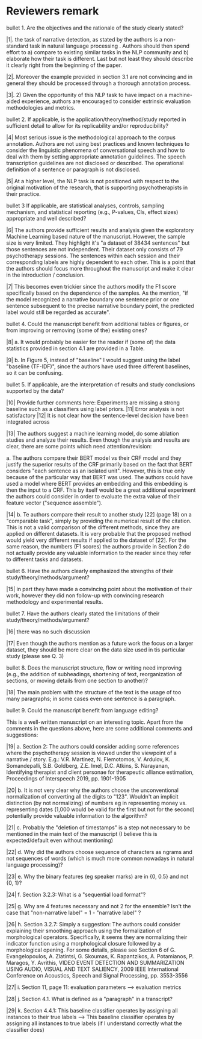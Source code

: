 # Reviewers remark
bullet 1. Are the objectives and the rationale of the study clearly stated?


|1|. the task of narrative detection, as stated by the authors is a non-standard task in natural language processing . Authors should then spend effort to a) compare to existing similar tasks in the NLP community and b) elaborate how their task is different. Last but not least they should describe it clearly right from the beginning of the paper.

|2|. Moreover the example provided in section 3.1 are not convincing and in general they should be processed through a thorough annotation process.

|3|. 2) Given the opportunity of this NLP task to have impact on a machine-aided experience, authors are encouraged to consider extrinsic evaluation methodologies and metrics.

bullet 2. If applicable, is the application/theory/method/study reported in sufficient detail to allow for its replicability and/or reproducibility?

|4| Most serious issue is the methodological approach to the corpus annotation. Authors are not using best practices and known techniques to consider the linguistic phenomena of conversational speech and how to deal with them by setting appropriate annotation guidelines. The speech transcription guidelines are not disclosed or described. The operational definition of a sentence or paragraph is not disclosed.

|5| At a higher level, the NLP task is not positioned with respect to the original motivation of the research, that is supporting psychotherapists in their practice.

bullet 3 If applicable, are statistical analyses, controls, sampling mechanism, and statistical reporting (e.g., P-values, CIs, effect sizes) appropriate and well described?

|6| The authors provide sufficient results and analysis given the exploratory Machine Learning based nature of the manuscript. However, the sample size is very limited. They highlight it's "a dataset of 38434 sentences" but those sentences are not independent. Their dataset only consists of 79 psychotherapy sessions. The sentences within each session and their corresponding labels are highly dependent to each other. This is a point that the authors should focus more throughout the manuscript and make it clear in the introduction / conclusion.

|7| This becomes even trickier since the authors modify the F1 score specifically based on the dependence of the samples. As the mention, "if the model recognized a narrative boundary one sentence prior or one sentence subsequent to the precise narrative boundary point, the predicted label would still be regarded as accurate".

bullet 4. Could the manuscript benefit from additional tables or figures, or from improving or removing (some of the) existing ones?

|8| a. It would probably be easier for the reader if (some of) the data statistics provided in section 4.1 are provided in a Table.

|9| b. In Figure 5, instead of "baseline" I would suggest using the label "baseline (TF-IDF)", since the authors have used three different baselines, so it can be confusing.

bullet 5. If applicable, are the interpretation of results and study conclusions supported by the data?

|10|
Provide further comments here:
Experiments are missing a strong baseline such as a classifiers using label priors.
|11| Error analysis is not satisfactory
|12| It is not clear how the sentence-level decision have been integrated across

|13|
The authors suggest a machine learning model, do some ablation studies and analyze their results. Even though the analysis and results are clear, there are some points which need attention/revision:

a. The authors compare their BERT model vs their CRF model and they justify the superior results of the CRF primarily based on the fact that BERT considers "each sentence as an isolated unit". However, this is true only because of the particular way that BERT was used. The authors could have used a model where BERT provides an embedding and this embedding is then the input to a CRF. This by itself would be a great additional experiment the authors could consider in order to evaluate the extra value of their feature vector ("sequence assemble").

|14|
b. Te authors compare their result to another study [22] (page 18) on a "comparable task", simply by providing the numerical result of the citation. This is not a valid comparison of the different methods, since they are applied on different datasets. It is very probable that the proposed method would yield very different results if applied to the dataset of [22]. For the same reason, the numbers (F1 scores) the authors provide in Section 2 do not actually provide any valuable information to the reader since they refer to different tasks and datasets.

bullet 6. Have the authors clearly emphasized the strengths of their study/theory/methods/argument?

|15| in part they have made a convincing point about the motivation of their work, however they did non follow-up with convincing research methodology and experimental results.

bullet 7. Have the authors clearly stated the limitations of their study/theory/methods/argument?

|16| there was no such discussion

|17| Even though the authors mention as a future work the focus on a larger dataset, they should be more clear on the data size used in tis particular study (please see Q. 3)

bullet 8. Does the manuscript structure, flow or writing need improving (e.g., the addition of subheadings, shortening of text, reorganization of sections, or moving details from one section to another)?

|18| The main problem with the structure of the text is the usage of too many paragraphs; in some cases even one sentence is a paragraph.

bullet 9. Could the manuscript benefit from language editing?

This is a well-written manuscript on an interesting topic. Apart from the comments in the questions above, here are some additional comments and suggestions:

|19| a. Section 2: The authors could consider adding some references where the psychotherapy session is viewed under the viewpoint of a narrative / story. E.g.:
V.R. Martinez, N. Flemotomos, V. Ardulov, K. Somandepalli, S.B. Goldberg, Z.E. Imel, D.C. Atkins, S. Narayanan, Identifying therapist and client personae for therapeutic alliance estimation, Proceedings of Interspeech 2019, pp. 1901-1905

|20| b. It is not very clear why the authors choose the unconventional normalization of converting all the digits to "123". Wouldn't an implicit distinction (by not normalizing) of numbers eg in representing money vs. representing dates (1,000 would be valid for the first but not for the second) potentially provide valuable information to the algorithm?

|21| c. Probably the "deletion of timestamps" is a step not necessary to be mentioned in the main text of the manuscript (I believe this is expected/default even without mentioning)

|22| d. Why did the authors choose sequence of characters as ngrams and not sequences of words (which is much more common nowadays in natural language processing)?

|23| e. Why the binary features (eg speaker marks) are in {0, 0.5} and not {0, 1}?

|24| f. Section 3.2.3: What is a "sequential load format"?

|25| g. Why are 4 features necessary and not 2 for the ensemble? Isn't the case that "non-narrative label" = 1 - "narrative label" ?

|26| h. Section 3.2.7: Simply a suggestion: The authors could consider explaining their smoothing approach using the formalization of morphological operators. Specifically, it seems they are normalizing their indicator function using a morphological closure followed by a morphological opening. For some details, please see Section 6 of
G. Evangelopoulos, A. Zlatintsi, G. Skoumas, K. Rapantzikos, A. Potamianos, P. Maragos, Y. Avrithis, VIDEO EVENT DETECTION AND SUMMARIZATION USING AUDIO, VISUAL AND TEXT SALIENCY, 2009 IEEE International Conference on Acoustics, Speech and Signal Processing, pp. 3553-3556

|27| i. Section 11, page 11: evaluation parameters --> evaluation metrics

|28| j. Section 4.1. What is defined as a "paragraph" in a transcript?

|29| k. Section 4.4.1: This baseline classifier operates by assigning all instances to their true labels --> This baseline classifier operates by assigning all instances to true labels (if I understand correctly what the classifier does)
 




